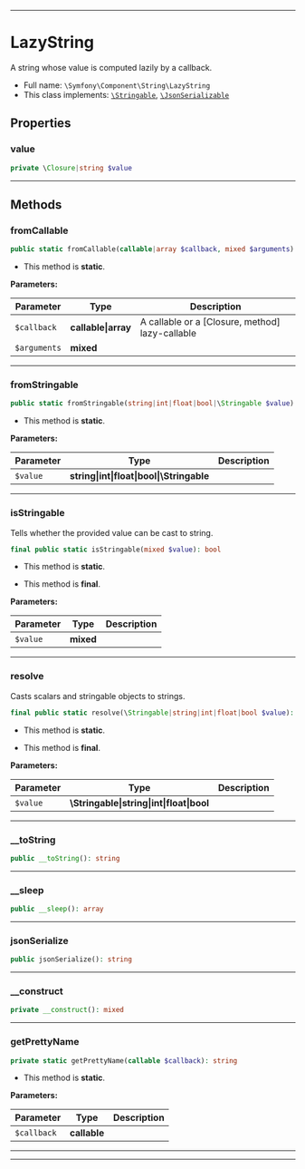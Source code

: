 ***

# LazyString

A string whose value is computed lazily by a callback.

* Full name: `\Symfony\Component\String\LazyString`
* This class implements:
  [`\Stringable`](../../../Stringable.md), [`\JsonSerializable`](../../../JsonSerializable.md)

## Properties

### value

```php
private \Closure|string $value
```

***

## Methods

### fromCallable

```php
public static fromCallable(callable|array $callback, mixed $arguments): static
```

* This method is **static**.

**Parameters:**

| Parameter | Type | Description |
|-----------|------|-------------|
| `$callback` | **callable&#124;array** | A callable or a [Closure, method] lazy-callable |
| `$arguments` | **mixed** |  |

***

### fromStringable

```php
public static fromStringable(string|int|float|bool|\Stringable $value): static
```

* This method is **static**.

**Parameters:**

| Parameter | Type | Description |
|-----------|------|-------------|
| `$value` | **string&#124;int&#124;float&#124;bool&#124;\Stringable** |  |

***

### isStringable

Tells whether the provided value can be cast to string.

```php
final public static isStringable(mixed $value): bool
```

* This method is **static**.

* This method is **final**.

**Parameters:**

| Parameter | Type | Description |
|-----------|------|-------------|
| `$value` | **mixed** |  |

***

### resolve

Casts scalars and stringable objects to strings.

```php
final public static resolve(\Stringable|string|int|float|bool $value): string
```

* This method is **static**.

* This method is **final**.

**Parameters:**

| Parameter | Type | Description |
|-----------|------|-------------|
| `$value` | **\Stringable&#124;string&#124;int&#124;float&#124;bool** |  |

***

### __toString

```php
public __toString(): string
```

***

### __sleep

```php
public __sleep(): array
```

***

### jsonSerialize

```php
public jsonSerialize(): string
```

***

### __construct

```php
private __construct(): mixed
```

***

### getPrettyName

```php
private static getPrettyName(callable $callback): string
```

* This method is **static**.

**Parameters:**

| Parameter | Type | Description |
|-----------|------|-------------|
| `$callback` | **callable** |  |

***


***

